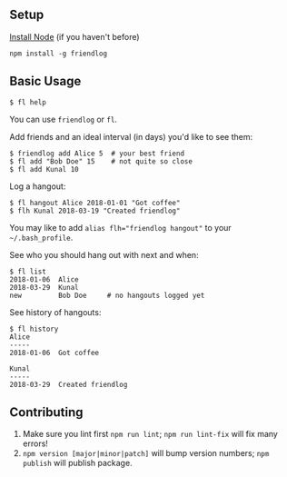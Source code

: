## Setup

[Install Node](https://nodejs.org/en/download/package-manager/) (if you haven't before)

```
npm install -g friendlog
```

## Basic Usage

```
$ fl help
```
You can use `friendlog` or `fl`.

Add friends and an ideal interval (in days) you'd like to see them:
```
$ friendlog add Alice 5  # your best friend
$ fl add "Bob Doe" 15    # not quite so close
$ fl add Kunal 10
```

Log a hangout:
```
$ fl hangout Alice 2018-01-01 "Got coffee"
$ flh Kunal 2018-03-19 "Created friendlog"
```
You may like to add `alias flh="friendlog hangout"` to your `~/.bash_profile`.

See who you should hang out with next and when:
```
$ fl list
2018-01-06  Alice
2018-03-29  Kunal
new         Bob Doe     # no hangouts logged yet
```

See history of hangouts:
```
$ fl history
Alice
-----
2018-01-06  Got coffee

Kunal
-----
2018-03-29  Created friendlog

```

## Contributing
1. Make sure you lint first `npm run lint`; `npm run lint-fix` will fix many errors!
2. `npm version [major|minor|patch]` will bump version numbers; `npm publish` will publish package.
